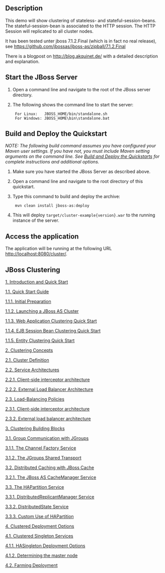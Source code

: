 
Description
-----------

This demo will show clustering of stateless- and stateful-session-beans. The stateful-session-bean is associated to the HTTP session. The HTTP Session will replicated to all cluster nodes.

It has been tested unter jboss 7.1.2.Final (which is in fact no real release), see
	https://github.com/jbossas/jboss-as/zipball/7.1.2.Final

There is a blogpost on http://blog.akquinet.de/ with a detailed description and explanation.


Start the JBoss Server
-------------------------

1. Open a command line and navigate to the root of the JBoss server directory.
2. The following shows the command line to start the server:

        For Linux:   JBOSS_HOME/bin/standalone.sh
        For Windows: JBOSS_HOME\bin\standalone.bat

 
Build and Deploy the Quickstart
-------------------------

_NOTE: The following build command assumes you have configured your Maven user settings. If you have not, you must include Maven setting arguments on the command line. See [Build and Deploy the Quickstarts](../README.md#build-and-deploy-the-quickstarts) for complete instructions and additional options._

1. Make sure you have started the JBoss Server as described above.
2. Open a command line and navigate to the root directory of this quickstart.
3. Type this command to build and deploy the archive:

        mvn clean install jboss-as:deploy

4. This will deploy `target/cluster-example{version}.war` to the running instance of the server.


Access the application 
---------------------
The application will be running at the following URL <http://localhost:8080/cluster/>.

JBoss Clustering
----------------

[1. Introduction and Quick Start](https://docs.jboss.org/jbossclustering/cluster_guide/5.1/html/clustering-intro.chapt.html)

[1.1. Quick Start Guide](https://docs.jboss.org/jbossclustering/cluster_guide/5.1/html/clustering-intro.chapt.html#clustering-quickstart)

[1.1.1. Initial Preparation](https://docs.jboss.org/jbossclustering/cluster_guide/5.1/html/clustering-intro.chapt.html#clustering-quickstart-setup)

[1.1.2. Launching a JBoss AS Cluster](https://docs.jboss.org/jbossclustering/cluster_guide/5.1/html/clustering-intro.chapt.html#clustering-quickstart-launching)

[1.1.3. Web Application Clustering Quick Start](https://docs.jboss.org/jbossclustering/cluster_guide/5.1/html/clustering-intro.chapt.html#clustering-quickstart-http)

[1.1.4. EJB Session Bean Clustering Quick Start](https://docs.jboss.org/jbossclustering/cluster_guide/5.1/html/clustering-intro.chapt.html#clustering-quickstart-ejbsessions)

[1.1.5. Entity Clustering Quick Start](https://docs.jboss.org/jbossclustering/cluster_guide/5.1/html/clustering-intro.chapt.html#clustering-quickstart-ejb3entities)

[2. Clustering Concepts](https://docs.jboss.org/jbossclustering/cluster_guide/5.1/html/cluster.concepts.chapt.html)

[2.1. Cluster Definition](https://docs.jboss.org/jbossclustering/cluster_guide/5.1/html/cluster.concepts.chapt.html#clustering-concepts-def)

[2.2. Service Architectures](https://docs.jboss.org/jbossclustering/cluster_guide/5.1/html/cluster.concepts.chapt.html#clustering-concepts-arch)

[2.2.1. Client-side interceptor architecture](https://docs.jboss.org/jbossclustering/cluster_guide/5.1/html/cluster.concepts.chapt.html#clustering-concepts-arch-proxy)

[2.2.2. External Load Balancer Architecture](https://docs.jboss.org/jbossclustering/cluster_guide/5.1/html/cluster.concepts.chapt.html#clustering-concepts-arch-balancer)

[2.3. Load-Balancing Policies](https://docs.jboss.org/jbossclustering/cluster_guide/5.1/html/cluster.concepts.chapt.html#clustering-concepts-balancepolicy)

[2.3.1. Client-side interceptor architecture](https://docs.jboss.org/jbossclustering/cluster_guide/5.1/html/cluster.concepts.chapt.html#clustering-concepts-balancepolicy-30)

[2.3.2. External load balancer architecture](https://docs.jboss.org/jbossclustering/cluster_guide/5.1/html/cluster.concepts.chapt.html#d0e606)

[3. Clustering Building Blocks](https://docs.jboss.org/jbossclustering/cluster_guide/5.1/html/clustering-blocks.chapt.html)

[3.1. Group Communication with JGroups](https://docs.jboss.org/jbossclustering/cluster_guide/5.1/html/clustering-blocks.chapt.html#clustering-blocks-jgroups)

[3.1.1. The Channel Factory Service](https://docs.jboss.org/jbossclustering/cluster_guide/5.1/html/clustering-blocks.chapt.html#clustering-blocks-jgroups-channelfactory)

[3.1.2. The JGroups Shared Transport](https://docs.jboss.org/jbossclustering/cluster_guide/5.1/html/clustering-blocks.chapt.html#clustering-blocks-jgroups-sharedtransport)

[3.2. Distributed Caching with JBoss Cache](https://docs.jboss.org/jbossclustering/cluster_guide/5.1/html/clustering-blocks.chapt.html#clustering-blocks-jbc)

[3.2.1. The JBoss AS CacheManager Service](https://docs.jboss.org/jbossclustering/cluster_guide/5.1/html/clustering-blocks.chapt.html#clustering-blocks-jbc-cachemanager)

[3.3. The HAPartition Service](https://docs.jboss.org/jbossclustering/cluster_guide/5.1/html/clustering-blocks.chapt.html#clustering-hapartition)

[3.3.1. DistributedReplicantManager Service](https://docs.jboss.org/jbossclustering/cluster_guide/5.1/html/clustering-blocks.chapt.html#clustering-hapartition-drm)

[3.3.2. DistributedState Service](https://docs.jboss.org/jbossclustering/cluster_guide/5.1/html/clustering-blocks.chapt.html#clustering-hapartition-distributedstate)

[3.3.3. Custom Use of HAPartition](https://docs.jboss.org/jbossclustering/cluster_guide/5.1/html/clustering-blocks.chapt.html#clustering-hapartition-customsvcs)

[4. Clustered Deployment Options](https://docs.jboss.org/jbossclustering/cluster_guide/5.1/html/deployment.chapt.html)

[4.1. Clustered Singleton Services](https://docs.jboss.org/jbossclustering/cluster_guide/5.1/html/deployment.chapt.html#d0e1214)

[4.1.1. HASingleton Deployment Options](https://docs.jboss.org/jbossclustering/cluster_guide/5.1/html/deployment.chapt.html#d0e1225)

[4.1.2. Determining the master node](https://docs.jboss.org/jbossclustering/cluster_guide/5.1/html/deployment.chapt.html#d0e1353)

[4.2. Farming Deployment](https://docs.jboss.org/jbossclustering/cluster_guide/5.1/html/deployment.chapt.html#clustering-intro-farm)